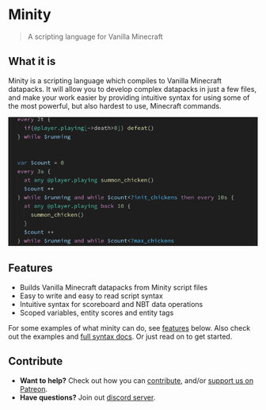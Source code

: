 # Minity
> A scripting language for Vanilla Minecraft

## What it is

Minity is a scripting language which compiles to Vanilla Minecraft datapacks. It will allow you to develop complex datapacks in just a few files, and make your work easier by providing intuitive syntax for using some of the most powerful, but also hardest to use, Minecraft commands.

![A sample of Minity code](code-sample.png)

## Features

* Builds Vanilla Minecraft datapacks from Minity script files
* Easy to write and easy to read script syntax
* Intuitive syntax for scoreboard and NBT data operations
* Scoped variables, entity scores and entity tags

For some examples of what minity can do, see [features](#features) below. Also check out the examples and [full syntax docs](syntax/basics.md). Or just read on to get started.

## Contribute

- <b>Want to help?</b> Check out how you can [contribute](#contributing), and/or [support us on Patreon](https://www.patreon.com/minity).
- <b>Have questions?</b> Join out [discord server](https://discord.gg/DnY7nDzdzm).
